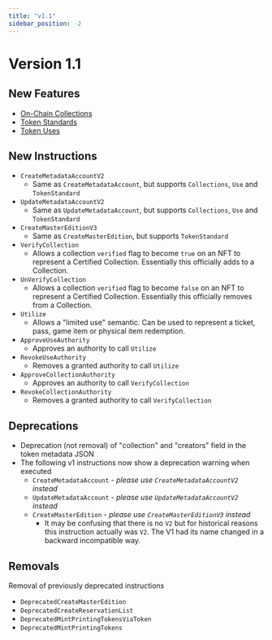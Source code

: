 ```yaml
---
title: "v1.1"
sidebar_position: -2
---
```


# Version 1.1

## New Features

- [On-Chain Collections](../certified-collections)
- [Token Standards](../token-standard)
- [Token Uses](../using-nfts)

## New Instructions

- `CreateMetadataAccountV2`
  - Same as `CreateMetadataAccount`, but supports `Collections`, `Use` and `TokenStandard`
- `UpdateMetadataAccountV2`
  - Same as `UpdateMetadataAccount`, but supports `Collections`, `Use` and `TokenStandard`
- `CreateMasterEditionV3`
  - Same as `CreateMasterEdition`, but supports `TokenStandard`
- `VerifyCollection`
  - Allows a collection `verified` flag to become `true` on an NFT to represent a Certified Collection. Essentially this officially adds to a Collection.
- `UnVerifyCollection`
  - Allows a collection `verified` flag to become `false` on an NFT to represent a Certified Collection. Essentially this officially removes from a Collection.
- `Utilize`
  - Allows a "limited use" semantic. Can be used to represent a ticket, pass, game item or physical item redemption.
- `ApproveUseAuthority`
  - Approves an authority to call `Utilize`
- `RevokeUseAuthority`
  - Removes a granted authority to call `Utilize`
- `ApproveCollectionAuthority`
  - Approves an authority to call `VerifyCollection`
- `RevokeCollectionAuthority`
  - Removes a granted authority to call `VerifyCollection`

## Deprecations

- Deprecation (not removal) of "collection" and "creators" field in the token metadata JSON
- The following v1 instructions now show a deprecation warning when executed
  - `CreateMetadataAccount` - _please use `CreateMetadataAccountV2` instead_
  - `UpdateMetadataAccount` - _please use `UpdateMetadataAccountV2` instead_
  - `CreateMasterEdition` - _please use `CreateMasterEditionV3` instead_
    - It may be confusing that there is no `V2` but for historical reasons this instruction actually was `V2`. The V1 had its name changed in a backward incompatible way.

## Removals

Removal of previously deprecated instructions

- `DeprecatedCreateMasterEdition`
- `DeprecatedCreateReservationList`
- `DeprecatedMintPrintingTokensViaToken`
- `DeprecatedMintPrintingTokens`
